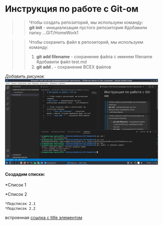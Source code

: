 # Инструкция по работе с Git-ом

>> Чтобы создать репозиторий, мы используем команду:  
**git init** - инициализация пустого репозитория #добавили папку ...GIT/HomeWork1

>> Чтобы сохранить файл в репозиторий, мы используем команду:  
>> 1.  **git add filename** - сохранение файла с именем filename #добавили файл test.md
>> 2.  **git add .** - сохранение ВСЕХ файлов

*Добавить рисунок* ![Скриншот экрана](/screenshot.jpg)


#### Создадим списки:
*Список 1

*Список 2

    *Подсписок 2.1
    *Подсписок 2.2


встроенная [ссылка с title элементом](http://example.com/link "Я ссылка")